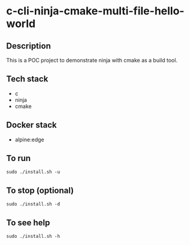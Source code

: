 # c-cli-ninja-cmake-multi-file-hello-world

## Description
This is a POC project to demonstrate 
ninja with cmake as a build tool.

## Tech stack
- c
- ninja
- cmake

## Docker stack
- alpine:edge

## To run
`sudo ./install.sh -u`

## To stop (optional)
`sudo ./install.sh -d`

## To see help
`sudo ./install.sh -h`
